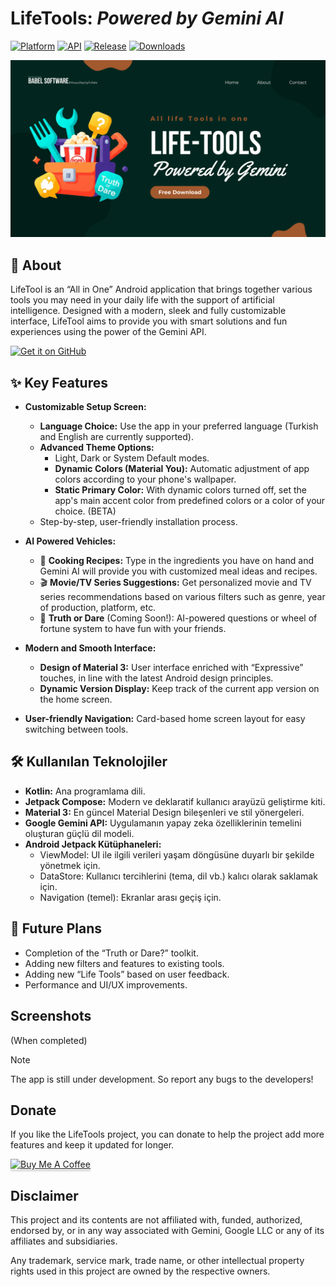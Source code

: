 # LifeTools: _Powered by Gemini AI_

[![Platform](https://img.shields.io/badge/android-platform?style=for-the-badge&label=platform&labelColor=21262d&color=6e7681)](https://www.android.com) [![API](https://img.shields.io/badge/26%2B-level?style=for-the-badge&logo=android&logoColor=3cd382&label=API&labelColor=21262d&color=ff663b)](https://developer.android.com/studio/releases/platforms) [![Release](https://img.shields.io/github/v/release/RRechz/LifeTools?display_name=tag&style=for-the-badge&logo=github&labelColor=21262d&color=1f6feb)](https://github.com/RRechz/LifeTools/releases) [![Downloads](https://img.shields.io/github/downloads/RRechz/LifeTools/total)](https://github.com/RRechz/LifeTools/releases)

![alt text](https://github.com/RRechz/LifeTools/blob/main/image/lifetools_banner.png)

## 🚀 About
LifeTool is an “All in One” Android application that brings together various tools you may need in your daily life with the support of artificial intelligence. Designed with a modern, sleek and fully customizable interface, LifeTool aims to provide you with smart solutions and fun experiences using the power of the Gemini API.

[<img src="https://github.com/machiav3lli/oandbackupx/blob/034b226cea5c1b30eb4f6a6f313e4dadcbb0ece4/badge_github.png" alt="Get it on GitHub" height="80">](https://github.com/RRechz/LifeTools/releases/latest)

## ✨ Key Features

* **Customizable Setup Screen:**
    * **Language Choice:** Use the app in your preferred language (Turkish and English are currently supported).
    * **Advanced Theme Options:**
        * Light, Dark or System Default modes.
        * **Dynamic Colors (Material You):** Automatic adjustment of app colors according to your phone's wallpaper.
        * **Static Primary Color:** With dynamic colors turned off, set the app's main accent color from predefined colors or a color of your choice. (BETA)
    * Step-by-step, user-friendly installation process.

* **AI Powered Vehicles:**
    * 🍳 **Cooking Recipes:** Type in the ingredients you have on hand and Gemini AI will provide you with customized meal ideas and recipes.
    * 🎬 **Movie/TV Series Suggestions:** Get personalized movie and TV series recommendations based on various filters such as genre, year of production, platform, etc.
    * 🎲 **Truth or Dare** (Coming Soon!): AI-powered questions or wheel of fortune system to have fun with your friends.

* **Modern and Smooth Interface:**
    * **Design of Material 3:** User interface enriched with “Expressive” touches, in line with the latest Android design principles.
    * **Dynamic Version Display:** Keep track of the current app version on the home screen.

* **User-friendly Navigation:** Card-based home screen layout for easy switching between tools.

## 🛠️ Kullanılan Teknolojiler

* **Kotlin:** Ana programlama dili.
* **Jetpack Compose:** Modern ve deklaratif kullanıcı arayüzü geliştirme kiti.
* **Material 3:** En güncel Material Design bileşenleri ve stil yönergeleri.
* **Google Gemini API:** Uygulamanın yapay zeka özelliklerinin temelini oluşturan güçlü dil modeli.
* **Android Jetpack Kütüphaneleri:**
    * ViewModel: UI ile ilgili verileri yaşam döngüsüne duyarlı bir şekilde yönetmek için.
    * DataStore: Kullanıcı tercihlerini (tema, dil vb.) kalıcı olarak saklamak için.
    * Navigation (temel): Ekranlar arası geçiş için.

## 🚀 Future Plans

* Completion of the “Truth or Dare?” toolkit.
* Adding new filters and features to existing tools.
* Adding new “Life Tools” based on user feedback.
* Performance and UI/UX improvements.
## Screenshots

(When completed) <null>

> [!NOTE]
>
>The app is still under development. So report any bugs to the developers!

## Donate

If you like the LifeTools project, you can donate to help the project add more features and keep it updated for longer.

<a href="https://www.buymeacoffee.com/dev_rrechz.kt" target="_blank"><img src="https://www.buymeacoffee.com/assets/img/custom_images/orange_img.png" alt="Buy Me A Coffee" style="height: 41px !important;width: 174px !important;box-shadow: 0px 3px 2px 0px rgba(190, 190, 190, 0.5) !important;-webkit-box-shadow: 0px 3px 2px 0px rgba(190, 190, 190, 0.5) !important;" ></a>

## Disclaimer

This project and its contents are not affiliated with, funded, authorized, endorsed by, or in any
way associated with Gemini, Google LLC or any of its affiliates and subsidiaries.

Any trademark, service mark, trade name, or other intellectual property rights used in this project
are owned by the respective owners.
